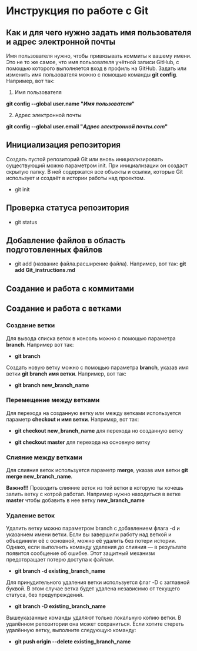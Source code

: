 # Инструкция по работе с Git

## Как и для чего нужно задать имя пользователя и адрес электронной почты

Имя пользователя нужно, чтобы привязывать коммиты к вашему имени. Это не то же самое, что имя пользователя учётной записи GitHub, с помощью которого выполняется вход в профиль на GitHub. Задать или изменить имя пользователя можно с помощью команды **git config**. Например, вот так:

1. Имя пользователя

**git config --global user.name "_Имя пользователя_"**

2. Адрес электронной почты

**git config --global user.email "_Адрес электронной почты.com_"**

## Инициализация репозитория

Создать пустой репозиторий Git или вновь инициализировать существующий можно параметром init. При инициализации он создаст скрытую папку. В ней содержатся все объекты и ссылки, которые Git использует и создаёт в истории работы над проектом.

* git init

## Проверка статуса репозитория

* git status

## Добавление файлов в область подготовленных файлов

* git add (название файла.расширение файла). Например, вот так: **git add Git_instructions.md**

## Создание и работа с коммитами

## Создание и работа с ветками

### Создание ветки
Для вывода списка веток в консоль можно с помощью параметра **branch**. Например вот так:

* **git branch**

Создать новую ветку можно с помощью параметра **branch**, указав имя ветки **git branch имя ветки**. Например, вот так:

* **git branch new_branch_name**

### Перемещение между ветками

Для перехода на созданную ветку или между ветками используется параметр **checkout и имя ветки**. Напримкр, вот так:

* **git checkout new_branch_name** для перехода но созданную ветку

* **git checkout master** для перехода на основную ветку

### Слияние между ветками

Для слияния веток используется параметр **merge**, указав имя ветки **git merge new_branch_name**.

**Важно!!!** Проводить слияние веток из той ветки в которую ты хочешь залить ветку с котрой работал. Например нужно находиться в ветке **master** чтобы добавить в нее ветку **new_branch_name**

### Удаление веток

Удалить ветку можно параметром branch с добавлением флага -d и указанием имени ветки. Если вы завершили работу над веткой и объединили её с основной, можно её удалить без потери истории. Однако, если выполнить команду удаления до слияния — в результате появится сообщение об ошибке. Этот защитный механизм предотвращает потерю доступа к файлам.

* **git branch -d existing_branch_name**

Для принудительного удаления ветки используется флаг -D с заглавной буквой. В этом случае ветка будет удалена независимо от текущего статуса, без предупреждений.

* **git branch -D existing_branch_name**

Вышеуказанные команды удаляют только локальную копию ветки. В удалённом репозитории она может сохраниться. Если хотите стереть удалённую ветку, выполните следующую команду:

* **git push origin --delete existing_branch_name**
